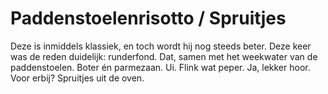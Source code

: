 # Paddenstoelenrisotto / Spruitjes
Deze is inmiddels klassiek, en toch wordt hij nog steeds beter. Deze keer was de reden duidelijk: runderfond. Dat, samen met het weekwater van de paddenstoelen. Boter én parmezaan. Ui. Flink wat peper. Ja, lekker hoor.
Voor erbij? Spruitjes uit de oven.
